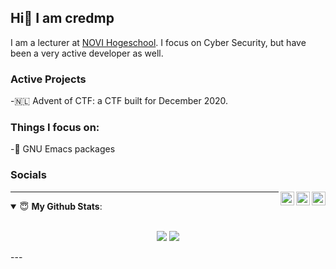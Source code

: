 ## Hi👋 I am credmp

I am a lecturer at <a href="https://www.github.com/hogeschoolnovi">NOVI Hogeschool</a>. I focus on Cyber Security, but have been a very active developer as well.

### Active Projects

-🇳🇱 Advent of CTF: a CTF built for December 2020. 

### Things I focus on:

-📔 GNU Emacs packages

### Socials

<a href="https://twitter.com/adventofctf" target="_blank" rel="nofollow"><img align="right" alt="Advent of CTF twitter" width="22px" src="https://cdn.jsdelivr.net/npm/simple-icons@v3/icons/twitter.svg" /></a><a href="https://twitter.com/credmp" target="_blank" rel="nofollow"><img align="right" alt="credmp's twitter" width="22px" src="https://cdn.jsdelivr.net/npm/simple-icons@v3/icons/twitter.svg" /></a><a href="https://www.linkedin.com/in/credmp" target="_blank" rel="nofollow"><img align="right" alt="credmp's Linkdein" width="22px" src="https://cdn.jsdelivr.net/npm/simple-icons@v3/icons/linkedin.svg" /></a>

---
<details open>
 <summary> 😇 <b>My Github Stats</b>: </summary>
<br>
<p align = "center">
  <img src = "https://github-readme-stats.vercel.app/api?username=credmp&show_icons=true&theme=tokyonight&line_height=27">
  <img src = "https://github-readme-stats.vercel.app/api/top-langs/?username=credmp&hide=css,java,html&theme=tokyonight">
</p>
</details>
---
